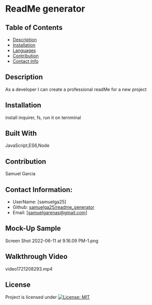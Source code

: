 # ReadMe generator

  ## Table of Contents
  - [Description](#description)
  - [Installation](#installation)
  - [Languages](#languages)
  - [Contribution](#contribution)
  - [Contact Info](#contact-info)

  ## Description
  As a developer I can create a professional readMe for a new project
  ## Installation
  install inquirer, fs, run it on ternminal 
  ## Built With
  JavaScript,ES6,Node
  ## Contribution 
  Samuel Garcia

  ## Contact Information:
  - UserName: [samuelga25]
  - Github: [samuelga25/readme_generator](https://github.com/samuelga25/readme_generator)
  - Email: [samuelgarenas@gmail.com]

  ## Mock-Up Sample 
  Screen Shot 2022-06-11 at 9.16.09 PM-1.png
  
  ## Walkthrough Video
  video1721208293.mp4

  ## License
  Project is licensed under
  [![License: MIT](https://img.shields.io/badge/License-MIT-yellow.svg)](https://opensource.org/licenses/MIT)

